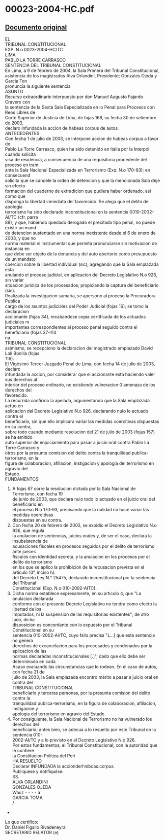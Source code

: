 
00023-2004-HC.pdf
=================
  
[Documento original](https://tc.gob.pe/jurisprudencia/2004/00023-2004-HC.pdf)  
---  
EL  
TRIBUNAL CONSTITUCIONAL  
EXP. N.o 0023-2004-HC/TC  
LIMA  
PABLO LA TORRE CARRASCO  
SENTENCIA DEL TRIBUNAL CONSTITUCIONAL  
En Lima, a 9 de febrero de 2004, la Sala Primera del Tribunal Constitucional,  
asistencia de los magistrados Alva Orlandini, Presidente; Gonzales Ojeda y Garcia Ton  
pronuncia la siguiente sentencia  
ASUNTO  
Recurso extraordinario interpuesto por don Manuel Augusto Fajardo Cravero con  
la sentencia de la Sexta Sala Especializada en lo Penal para Procesos con Reos Libres de  
Corte Superior de Justicia de Lima, de fojas 169, su fecha 30 de setiembre de 2003,  
declaro infundada la accion de habeas corpus de autos.  
ANTECEDENTES  
Con fecha 1 de julio de 2003, se interpone accion de habeas corpus a favor de  
Pablo La Torre Carrasco, quien ha sido detenido en Italia por la Interpol cuando solicita  
visa de residencia, a consecuencia de una requisitoria procedente del proceso en tram  
ante la Sala Nacional Especializada en Terrorismo (Exp. N.o 170-93); en consecuend  
solicita que se cancele la orden de detencion y que la mencionada Sala deje sin efecto  
formacion del cuaderno de extradicion que pudiera haber ordenado, asi como que  
disponga la libertad inmediata del favorecido. Se alega que el delito de apologia  
terrorismo ha sido declarado inconstitucional en la sentencia 0010-2002-AI/TC (cfr. parra  
88), y que, habiendo quedado derogado el precitado tipo penal, no puede existir un mand  
de detencion sustentado en una norma inexistente desde el 6 de enero de 2003, y que no  
norma material ni instrumental que permita pronunciarse sin motivacion de instancia en  
que debe ser objeto de la denuncia y del auto apertorio como presupuesto de un mandato  
coercion sobre la libertad individual (sic), agregando que la Sala emplazada esta  
anulando el proceso judicial, en aplicacion del Decreto Legislativo N.o 926, sin variar  
situacion juridica de los procesados, propiciando la captura del beneficiario (sic).  
Realizada la investigacion sumaria, se apersono al proceso la Procuradora Publica  
cargo de los asuntos judiciales del Poder Judicial (fojas 16); se tomo la declaracion  
accionante (fojas 34), recabandose copia certificada de los actuados judiciales m  
importantes correspondientes al proceso penal seguido contra el beneficiario (fojas 37-114  
na  
TRIBUNAL CONSTITUCIONAL  
asimismo, se recepciono la declaracion del magistrado emplazado David Loli Bonilla (fojas  
116).  
El Vigésimo Tercer Juzgado Penal de Lima, con fecha 14 de julio de 2003, declaro  
infundada la accion, por considerar que el accionante esta haciendo valer sus derechos al  
interior del proceso ordinario, no existiendo vulneracion 0 amenaza de los derechos del  
favorecido.  
La recurrida confirmo la apelada, argumentando que la Sala emplazada actuo en  
aplicacion del Decreto Legislativo N.o 926, declarando nulo lo actuado contra el  
beneficiario, sin que ello implicara variar las medidas coercitivas dispuestas en su contra,  
sobre todo cuando mediante resolucion del 21 de julio de 2003 (fojas 157) se ha emitido  
auto superior de enjuiciamiento para pasar a juicio oral contra Pablo La Torre Carrasco y  
otros por la presunta comision del delito contra la tranquilidad publica-terrorismo, en la  
figura de colaboracion, afiliacion, instigacion y apologia del terrorismo en agravio del  
Estado.  
FUNDAMENTOS  
1. A fojas 67 corre la resolucion dictada por la Sala Nacional de Terrorismo, con fecha 19  
de junio de 2003, que declara nulo todo lo actuado en el juicio oral del beneficiario en  
el proceso N.o 170-93, precisando que la nulidad no hace variar las medidas coercitivas  
dispuestas en su contra.  
2. Con fecha 20 de febrero de 2003, se expidio el Decreto Legislativo N.o 926, que regula  
la anulacion de sentencias, juicios orales y, de ser el caso, declara la insubsistencia de  
acusaciones fiscales en procesos seguidos por el delito de terrorismo ante jueces  
fiscales con identidad secreta, y la anulacion en los procesos por el delito de terrorismo  
en los que se aplico la prohibicion de la recusacion prevista en el articulo 13°, inciso h).  
del Decreto Ley N.° 25475, declarado inconstitucional por la sentencia del Tribunal  
Constitucional (Exp. N.o 010-2002-AITC).  
3. Dicha norma establece expresamente, en su articulo 4, que "La anulacion declarada  
conforme con el presente Decreto Legislativo no tendra como efecto la libertad de los  
imputados, ni la suspension de las requisitorias existentes"; de otro lado, dicha  
disposicion es concordante con lo expuesto por el Tribunal Constitucional en su  
sentencia 010-2002-Al/TC, cuyo fallo precisa "L...] que esta sentencia no genera  
derechos de excarcelacion para los procesados y condenados por la aplicacion de las  
normas declaradas inconstitucionales [.]", dado que ello debe ser determinado en cada  
Acaso evaluando las circunstancias que lo rodean. En el caso de autos, con fecha 21 de  
julio de 2003, la Sala emplazada encontro mérito a pasar a juicio oral en contra del  
TRIBUNAL CONSTITUCIONAL  
beneficiario y terceras personas, por la presunta comision del delito contra la  
tranquilidad publica-terrorismo, en la figura de colaboracion, afiliacion, instigacion y  
apologia del terrorismo en agravio del Estado.  
4. Por consiguiente, la Sala Nacional de Terrorismo no ha vulnerado los derechos del  
beneficiario; antes bien, se adecua a lo resuelto por este Tribunal en la sentencia 010-  
2002-AI/TC y a lo previsto en el Decreto Legislativo N.o 926.  
Por estos fundamentos, el Tribunal Constitucional, con la autoridad que le confiere  
la Constitucion Politica del Peri  
HA RESUELTO  
Declarar INFUNDADA la accionderhnibcas.corpus.  
Publiquese y notifiquése.  
SS.  
ALVA ORLANDINI  
GONZALES OJEDA  
Wauz - - - - à  
GARCIA TOMA  
/  
-  
Lo que certifico:  
Dr. Daniel Figallo Rivadeneyra  
SECRETARIO RELATOR (e)